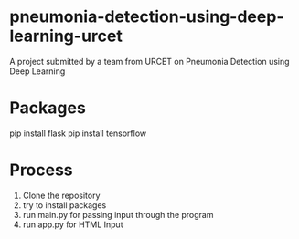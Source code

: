 # pneumonia-detection-using-deep-learning-urcet
A project submitted by a team from URCET on Pneumonia Detection using Deep Learning

# Packages
pip install flask
pip install tensorflow

# Process
1. Clone the repository
2. try to install packages
3. run main.py for passing input through the program
4. run app.py for HTML Input
